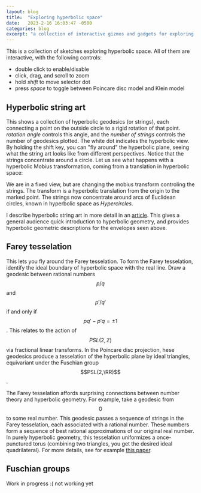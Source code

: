 ```yaml
---
layout: blog 
title:  "Exploring hyperbolic space"
date:   2023-2-16 16:03:47 -0500
categories: blog
excerpt: "a collection of interactive gizmos and gadgets for exploring hyperbolic spcae"
---
```




<script language="javascript" type="text/javascript" src="/sketch/libraries/p5.min.js"></script>
<script language="javascript" type="text/javascript" src="/sketch/libraries/p5.gui.js"></script>
<script language="javascript" type="text/javascript" src="/sketch/libraries/MyGUI/MyGUI.js"></script>
<script language="javascript" type="text/javascript" src="/sketch/strings/farey/farey.js"></script>
<script language="javascript" type="text/javascript" src="/sketch/libraries/zoom_instanced.js"></script>


This is a collection of sketches exploring hyperbolic space. All of them are interactive, with the following controls:
- double click to enable/disable
- click, drag, and scroll to zoom
- hold *shift* to move selector dot
- press *space* to toggle between Poincare disc model and Klein model

## Hyperbolic string art

<div class="container" style="
    margin-top:0% ;
    margin-bottom:0% ;
	position: relative;
    ">
    <div class="sketch" id="ellipticStringArt"></div>
</div>

This shows a collection of hyperbolic geodesics (or strings), each connecting a point on the outside circle to a rigid rotation of that point. *rotation angle* controls this angle, and the *number of strings* controls the number of geodesics plotted. The white dot indicates the hyperbolic view. By holding the shift key, you can "fly around" the hyperbolic plane, seeing what the string art looks like from different perspectives. Notice that the strings concentrate around a circle. Let us see what happens with a hyperbolic Mobius transformation, coming from a translation in hyperbolic space:

<div class="container" style="
    margin-top:0% ;
    margin-bottom:0% ;
	position: relative;
    ">
    <div class="sketch" id="loxodromicStringArt"></div>
</div>

We are in a fixed view, but are changing the mobius transform controling the strings. The transform is a hyperbolic translation from the origin to the marked point. The strings now concentrate around arcs of Euclidean circles, known in hyperbolic space as *Hypercircles*. 

I  describe hyperbolic string art in more detail in an [article](\files\hyperbolic_string_art.pdf). This gives a general audience quick introduction to hyperbolic geometry, and provides hyperbolic geometric descriptions for the envelopes seen above.

## Farey tesselation

<div class="container" style="
    margin-top:0% ;
    margin-bottom:0% ;
    ">
    <div class="sketch" id="farey"></div>
</div>

This lets you fly around the Farey tesselation. To form the Farey tesselation, identify the ideal boundary of hyperbolic space with the real line. Draw a geodesic between rational numbers $$p/q$$ and $$p'/q'$$ if and only if $$pq'-p'q=\pm 1$$. This relates to the action of $$PSL(2,\mathbb{Z})$$ via fractional linear transforms. In the Poincare disc projection,  hese geodesics produce a tesselation of the hyperbolic plane by ideal triangles, equivariant under the Fuschian group $$PSL(2,\RR)$$. 

The Farey tesselation affords surprising connections between number theory and hyperbolic geometry. For example, take a geodesic from $$0$$ to some real number. This geodesic passes a sequence of strings in the Farey tesselation, each associated with a rational number. These numbers form a sequence of best rational approximations of our original real number. In purely hyperbolic geometry, this tesselation uniformizes a once-punctured torus (combining two triangles, you get the desired ideal quadrilateral). For more details, see for example  [this paper](https://www.mathi.uni-heidelberg.de/~lee/Mareike02.pdf). 

## Fuschian groups


<div class="container" style="
    margin-top:0% ;
    margin-bottom:0% ;
    ">
    <div class="sketch" id="fuschian"></div>
</div>

Work in progress :( not working yet

